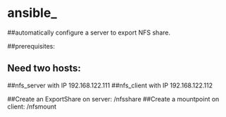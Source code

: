 # ansible_

##automatically configure a server to export NFS share. 

##prerequisites:

## Need two hosts:
##nfs_server with IP 192.168.122.111
##nfs_client with IP 192.168.122.112

##Create an ExportShare on server: /nfsshare
##Create a mountpoint on client: /nfsmount
